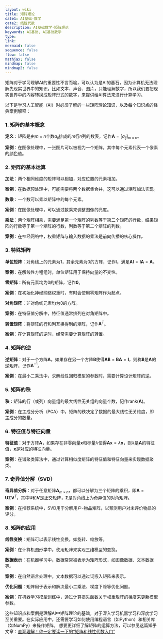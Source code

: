 ```yaml
---
layout: wiki
title: 矩阵理论
cate1: AI基础-数学
cate2: 线性代数
description: AI基础数学-矩阵理论
keywords: AI基础, AI基础数学
type:
link:
mermaid: false
sequence: false
flow: false
mathjax: false
mindmap: false
mindmap2: false
---
```




矩阵对于学习理解AI的重要性不言而喻，可以认为是AI的基石，因为计算机无法理解先现实世界中的知识，比如文本、声音、图片，只能理解数字，所以我们要把现实世界中的内容转换成矩阵形式的数字，来提供给AI算法来进行计算学习。

以下是学习人工智能（AI）时必须了解的一些矩阵理论知识，以及每个知识点的经典案例解释：

### 1. 矩阵的基本概念

**定义**：矩阵是由$m \times n$个数$a_{ij}$排成的$m$行$n$列的数表，记作$\mathbf{A} = [a_{ij}]_{m \times n}$。

**案例**：在图像处理中，一张图片可以被视为一个矩阵，其中每个元素代表一个像素的颜色值。

### 2. 矩阵的基本运算

**加法**：两个相同维度的矩阵可以相加，对应位置的元素相加。

**案例**：在数据预处理中，可能需要将两个数据集合并，这可以通过矩阵加法实现。

**数乘**：一个数可以乘以矩阵中的每个元素。

**案例**：在图像处理中，可以通过数乘来调整图像的亮度。

**乘法**：两个矩阵相乘，需要满足第一个矩阵的列数等于第二个矩阵的行数，结果矩阵的行数等于第一个矩阵的行数，列数等于第二个矩阵的列数。

**案例**：在神经网络中，权重矩阵与输入数据的乘法是前向传播的核心操作。

### 3. 特殊矩阵

**单位矩阵**：对角线上的元素为1，其余元素为0的方阵，记作$\mathbf{I}$，满足$\mathbf{AI} = \mathbf{IA} = \mathbf{A}$。

**案例**：在解线性方程组时，单位矩阵用于保持向量的不变性。

**零矩阵**：所有元素均为0的矩阵，记作$\mathbf{0}$。

**案例**：在初始化神经网络权重时，有时会使用零矩阵作为起点。

**对角矩阵**：非对角线元素均为0的方阵。

**案例**：在特征值分解中，特征值通常排列在对角矩阵中。

**转置矩阵**：将矩阵的行和列互换得到的矩阵，记作$\mathbf{A}^T$。

**案例**：在计算矩阵的逆时，经常需要计算矩阵的转置。

### 4. 矩阵的逆

**逆矩阵**：对于一个方阵$\mathbf{A}$，如果存在另一个方阵$\mathbf{B}$使得$\mathbf{AB} = \mathbf{BA} = \mathbf{I}$，则称$\mathbf{B}$是$\mathbf{A}$的逆矩阵，记作$\mathbf{A}^{-1}$。

**案例**：在最小二乘法中，求解线性回归模型的参数时，需要计算设计矩阵的逆。

### 5. 矩阵的秩

**秩**：矩阵的行（或列）向量组的最大线性无关组的向量个数，记作$\text{rank}(\mathbf{A})$。

**案例**：在主成分分析（PCA）中，矩阵的秩决定了数据的最大线性无关维度，即主成分的数量。

### 6. 特征值与特征向量

**特征值**：对于方阵$\mathbf{A}$，如果存在非零向量$\mathbf{x}$和标量$\lambda$使得$\mathbf{Ax} = \lambda \mathbf{x}$，则$\lambda$是$\mathbf{A}$的特征值，$\mathbf{x}$是对应的特征向量。

**案例**：在谱聚类算法中，通过计算相似度矩阵的特征值和特征向量来实现数据聚类。

### 7. 奇异值分解（SVD）

**奇异值分解**：对于任意矩阵$\mathbf{A}_{m \times n}$，都可以分解为三个矩阵的乘积，即$\mathbf{A} = \mathbf{U}\mathbf{\Sigma}\mathbf{V}^T$，其中$\mathbf{U}$和$\mathbf{V}$是正交矩阵，$\mathbf{\Sigma}$是对角线上为奇异值的对角矩阵。

**案例**：在推荐系统中，SVD用于分解用户-物品矩阵，以预测用户对未评价物品的评分。

### 8. 矩阵的应用

**线性变换**：矩阵可以表示线性变换，如旋转、缩放等。

**案例**：在计算机图形学中，使用矩阵来实现三维模型的变换。

**数据表示**：在机器学习中，数据常常被表示为矩阵形式，如图像数据、文本数据等。

**案例**：在自然语言处理中，文本数据可以通过词嵌入矩阵来表示。

**优化问题**：矩阵用于表示和解决最小二乘法、梯度下降等优化问题。

**案例**：在机器学习模型训练中，通过计算损失函数关于权重矩阵的梯度来更新模型参数。

这些知识点和案例是理解AI中矩阵理论的基础，对于深入学习机器学习和深度学习至关重要。在实际应用中，还需要学习如何使用编程语言（如Python）和相关库（如NumPy）来操作矩阵。
想要更详细了解矩阵的运算方法，可以参见这篇知乎文章：[直观理解！你一定要读一下的“矩阵和线性代数入门”](https://zhuanlan.zhihu.com/p/137112358)
